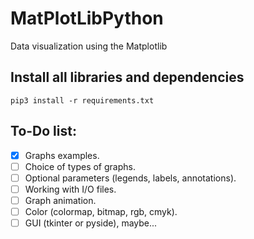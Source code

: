 # MatPlotLibPython
Data visualization using the Matplotlib

## Install all libraries and dependencies
```
pip3 install -r requirements.txt
```


## To-Do list:
- [X] Graphs examples.
- [ ] Choice of types of graphs.
- [ ] Optional parameters (legends, labels, annotations).
- [ ] Working with I/O files.
- [ ] Graph animation.
- [ ] Color (colormap, bitmap, rgb, cmyk).
- [ ] GUI (tkinter or pyside), maybe...
